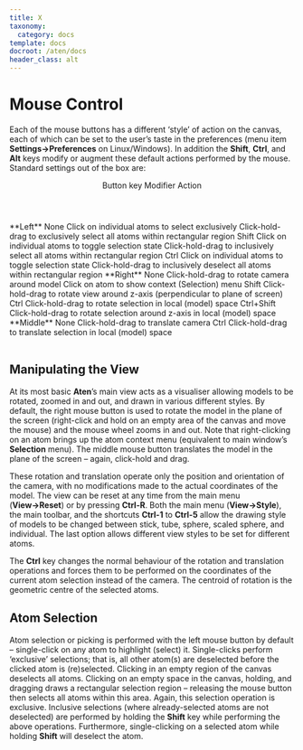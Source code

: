 ```yaml
---
title: X
taxonomy:
  category: docs
template: docs
docroot: /aten/docs
header_class: alt
---
```



# Mouse Control

Each of the mouse buttons has a different ‘style’ of action on the canvas, each of which can be set to the user’s taste in the preferences (menu item **Settings→Preferences** on Linux/Windows). In addition the **Shift**, **Ctrl**, and **Alt** keys modify or augment these default actions performed by the mouse. Standard settings out of the box are:

<table>
  <title>Mouse Button Actions</title>
 <header>
  <column>Button</column>
  <column>key Modifier</column>
  <column>Action</column>
 </header>
 <row>
  <column>**Left**</column>
  <column>None</column>
  <column>Click on individual atoms to select exclusively
  Click-hold-drag to exclusively select all atoms within rectangular region</column>
 </row>
 <row>
  <column></column>
  <column>Shift</column>
  <column>Click on individual atoms to toggle selection state
  Click-hold-drag to inclusively select all atoms within rectangular region</column>
 </row>
 <row>
  <column></column>
  <column>Ctrl</column>
  <column>Click on individual atoms to toggle selection state
  Click-hold-drag to inclusively deselect all atoms within rectangular region</column>
 </row>
 <row>
  <column>**Right**</column>
  <column>None</column>
  <column>Click-hold-drag to rotate camera around model
  Click on atom to show context (Selection) menu</column>
 </row>
 <row>
  <column></column>
  <column>Shift</column>
  <column>Click-hold-drag to rotate view around z-axis (perpendicular to plane of screen)</column>
 </row>
 <row>
  <column></column>
  <column>Ctrl</column>
  <column>Click-hold-drag to rotate selection in local (model) space</column>
 </row>
 <row>
  <column></column>
  <column>Ctrl+Shift</column>
  <column>Click-hold-drag to rotate selection around z-axis in local (model) space</column>
 </row>
 <row>
  <column>**Middle**</column>
  <column>None</column>
  <column>Click-hold-drag to translate camera</column>
 </row>
 <row>
  <column></column>
  <column>Ctrl</column>
  <column>Click-hold-drag to translate selection in local (model) space</column>
 </row>
</table>

## Manipulating the View

At its most basic **Aten**’s main view acts as a visualiser allowing models to be rotated, zoomed in and out, and drawn in various different styles. By default, the right mouse button is used to rotate the model in the plane of the screen (right-click and hold on an empty area of the canvas and move the mouse) and the mouse wheel zooms in and out. Note that right-clicking on an atom brings up the atom context menu (equivalent to main window’s **Selection** menu). The middle mouse button translates the model in the plane of the screen – again, click-hold and drag.

These rotation and translation operate only the position and orientation of the camera, with no modifications made to the actual coordinates of the model. The view can be reset at any time from the main menu (**View→Reset**) or by pressing **Ctrl-R**. Both the main menu (**View→Style**), the main toolbar, and the shortcuts **Ctrl-1** to **Ctrl-5** allow the drawing style of models to be changed between stick, tube, sphere, scaled sphere, and individual. The last option allows different view styles to be set for different atoms.

The **Ctrl** key changes the normal behaviour of the rotation and translation operations and forces them to be performed on the coordinates of the current atom selection instead of the camera. The centroid of rotation is the geometric centre of the selected atoms.

## Atom Selection

Atom selection or picking is performed with the left mouse button by default – single-click on any atom to highlight (select) it. Single-clicks perform ‘exclusive’ selections; that is, all other atom(s) are deselected before the clicked atom is (re)selected. Clicking in an empty region of the canvas deselects all atoms. Clicking on an empty space in the canvas, holding, and dragging draws a rectangular selection region – releasing the mouse button then selects all atoms within this area. Again, this selection operation is exclusive. Inclusive selections (where already-selected atoms are not deselected) are performed by holding the **Shift** key while performing the above operations. Furthermore, single-clicking on a selected atom while holding **Shift** will deselect the atom.


